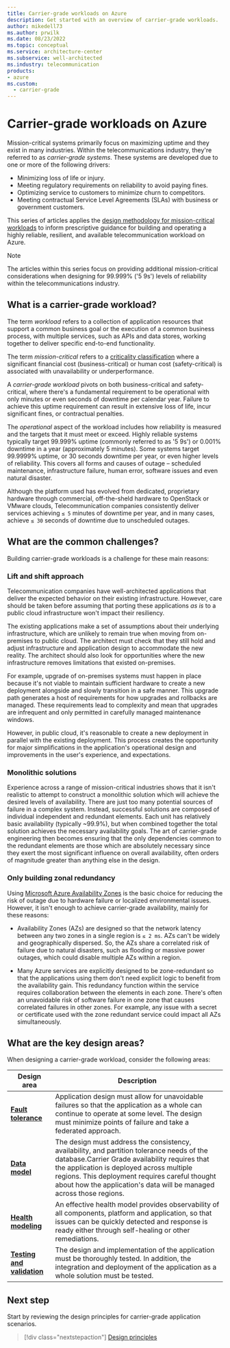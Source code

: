 ```yaml
---
title: Carrier-grade workloads on Azure
description: Get started with an overview of carrier-grade workloads.
author: mikedell73
ms.author: prwilk
ms.date: 08/23/2022
ms.topic: conceptual
ms.service: architecture-center
ms.subservice: well-architected
ms.industry: telecommunication
products: 
- azure
ms.custom:
  - carrier-grade
---
```


# Carrier-grade workloads on Azure

Mission-critical systems primarily focus on maximizing uptime and they exist in many industries.  Within the telecommunications industry, they're referred to as _carrier-grade systems_.  These systems are developed due to one or more of the following drivers:

- Minimizing loss of life or injury. 
- Meeting regulatory requirements on reliability to avoid paying fines. 
- Optimizing service to customers to minimize churn to competitors. 
- Meeting contractual Service Level Agreements (SLAs) with business or government customers. 

This series of articles applies the [design methodology for mission-critical workloads](/azure/architecture/framework/mission-critical/mission-critical-design-methodology) to inform prescriptive guidance for building and operating a highly reliable, resilient, and available telecommunication workload on Azure. 

>[!NOTE]
> The articles within this series focus on providing additional mission-critical considerations when designing for 99.999% ('5 9s') levels of reliability within the telecommunications industry.

## What is a carrier-grade workload?

The term _workload_ refers to a collection of application resources that support a common business goal or the execution of a common business process, with multiple services, such as APIs and data stores, working together to deliver specific end-to-end functionality.

The term _mission-critical_ refers to a [criticality classification](/azure/cloud-adoption-framework/manage/considerations/criticality) where a significant financial cost (business-critical) or human cost (safety-critical) is associated with unavailability or underperformance.

A _carrier-grade workload_ pivots on both business-critical and safety-critical, where there's a fundamental requirement to be operational with only minutes or even seconds of downtime per calendar year. Failure to achieve this uptime requirement can result in extensive loss of life, incur significant fines, or contractual penalties. 

The *operational* aspect of the workload includes how reliability is measured and the targets that it must meet or exceed. Highly reliable systems typically target 99.999% uptime (commonly referred to as '5 9s') or 0.001% downtime in a year (approximately 5 minutes). Some systems target 99.9999% uptime, or 30 seconds downtime per year, or even higher levels of reliability. This covers all forms and causes of outage – scheduled maintenance, infrastructure failure, human error, software issues and even natural disaster. 

Although the platform used has evolved from dedicated, proprietary hardware through commercial, off-the-sheld hardware to OpenStack or VMware clouds, Telecommunication companies consistently deliver services achieving `≤ 5` minutes of downtime per year, and in many cases, achieve `≤ 30` seconds of downtime due to unscheduled outages.

## What are the common challenges?

Building carrier-grade workloads is a challenge for these main reasons:

### Lift and shift approach

Telecommunication companies have well-architected applications that deliver the expected behavior on their existing infrastructure. However, care should be taken before assuming that porting these applications *as is* to a public cloud infrastructure won't impact their resiliency.

The existing applications make a set of assumptions about their underlying infrastructure, which are unlikely to remain true when moving from on-premises to public cloud. The architect must check that they still hold and adjust infrastructure and application design to accommodate the new reality. The architect should also look for opportunities where the new infrastructure removes limitations that existed on-premises.

For example, upgrade of on-premises systems must happen in place because it's not viable to maintain sufficient hardware to create a new deployment alongside and slowly transition in a safe manner. This upgrade path generates a host of requirements for how upgrades and rollbacks are managed. These requirements lead to complexity and mean that upgrades are infrequent and only permitted in carefully managed maintenance windows.

However, in public cloud, it's reasonable to create a new deployment in parallel with the existing deployment. This process creates the opportunity for major simplifications in the application's operational design and improvements in the user's experience, and expectations.

### Monolithic solutions

Experience across a range of mission-critical industries shows that it isn't realistic to attempt to construct a monolithic solution which will achieve the desired levels of availability.  There are just too many potential sources of failure in a complex system.  Instead, successful solutions are composed of individual  independent and redundant elements.  Each unit has relatively basic availability (typically ~99.9%), but when combined together the total solution achieves the necessary availability goals.  The art of carrier-grade engineering then becomes ensuring that the only dependencies common to the redundant elements are those which are absolutely necessary since they exert the most significant influence on overall availability, often orders of magnitude greater than anything else in the design.

### Only building zonal redundancy

Using [Microsoft Azure Availability Zones](/azure/architecture/high-availability/building-solutions-for-high-availability) is the basic choice for reducing the risk of outage due to hardware failure or localized environmental issues. However, it isn't enough to achieve carrier-grade availability, mainly for these reasons: 

- Availability Zones (AZs) are designed so that the network latency between any two zones in a single region is `≤ 2 ms`. AZs can't be widely and geographically dispersed. So, the AZs share a correlated risk of failure due to natural disasters, such as flooding or massive power outages, which could disable multiple AZs within a region.

- Many Azure services are explicitly designed to be zone-redundant so that the applications using them don't need explicit logic to benefit from the availability gain. This redundancy function within the service requires collaboration between the elements in each zone. There's often an unavoidable risk of software failure in one zone that causes correlated failures in other zones. For example, any issue with a secret or certificate used with the zone redundant service could impact all AZs simultaneously.

## What are the key design areas?

When designing a carrier-grade workload, consider the following areas:

|Design area|Description|
|---|---|
|[**Fault tolerance**](carrier-grade-design-area-fault-tolerance.md)|Application design must allow for unavoidable failures so that the application as a whole can continue to operate at some level. The design must minimize points of failure and take a federated approach.|
|[**Data model**](carrier-grade-design-area-data-model.md)|The design must address the consistency, availability, and partition tolerance needs of the database.Carrier Grade availability requires that the application is deployed across multiple regions. This deployment requires careful thought about how the application's data will be managed across those regions.|  
|[**Health modeling**](carrier-grade-design-area-health-modeling.md)|An effective health model provides observability of all components, platform and application, so that issues can be quickly detected and response is ready either through self-healing or other remediations.|
|[**Testing and validation**](carrier-grade-design-area-testing.md)|The design and implementation of the application must be thoroughly tested. In addition, the integration and deployment of the application as a whole solution must be tested.|

  

## Next step

Start by reviewing the design principles for carrier-grade application scenarios.

> [!div class="nextstepaction"]
> [Design principles](carrier-grade-design-principles.md)
